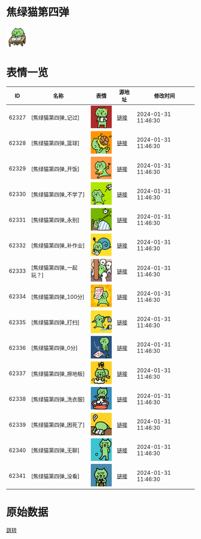 # 焦绿猫第四弹

<img src="./cover.png" height="60" alt="cover" />

# 表情一览

|ID|名称|表情|源地址|修改时间|
|----|----|----|----|----|
|62327|[焦绿猫第四弹_记过]|<img src="./pic/062327_%5B焦绿猫第四弹_记过%5D.png" height="60" alt="记过"/>|[链接](https://i0.hdslb.com/bfs/garb/9aad48871b7fb94d7e9c7015c6ea563181ee9f07.png)|2024-01-31 11:46:30|
|62328|[焦绿猫第四弹_篮球]|<img src="./pic/062328_%5B焦绿猫第四弹_篮球%5D.png" height="60" alt="篮球"/>|[链接](https://i0.hdslb.com/bfs/garb/572811480eaa6b7c2e21acfbfc9cc2ed77fb8230.png)|2024-01-31 11:46:30|
|62329|[焦绿猫第四弹_开饭]|<img src="./pic/062329_%5B焦绿猫第四弹_开饭%5D.png" height="60" alt="开饭"/>|[链接](https://i0.hdslb.com/bfs/garb/981606c8eda7e037f41bd759cbad6db2953bd86f.png)|2024-01-31 11:46:30|
|62330|[焦绿猫第四弹_不学了]|<img src="./pic/062330_%5B焦绿猫第四弹_不学了%5D.png" height="60" alt="不学了"/>|[链接](https://i0.hdslb.com/bfs/garb/d9fd1cd2f423112dbfd920fe63d3985d10493313.png)|2024-01-31 11:46:30|
|62331|[焦绿猫第四弹_永别]|<img src="./pic/062331_%5B焦绿猫第四弹_永别%5D.png" height="60" alt="永别"/>|[链接](https://i0.hdslb.com/bfs/garb/0eeb862ad2e53a2d257c174d01b9bfadb65e549f.png)|2024-01-31 11:46:30|
|62332|[焦绿猫第四弹_补作业]|<img src="./pic/062332_%5B焦绿猫第四弹_补作业%5D.png" height="60" alt="补作业"/>|[链接](https://i0.hdslb.com/bfs/garb/3d160156ee60b8d4f2fed5568da2a393f08f8c7c.png)|2024-01-31 11:46:30|
|62333|[焦绿猫第四弹_一起玩？]|<img src="./pic/062333_%5B焦绿猫第四弹_一起玩？%5D.png" height="60" alt="一起玩？"/>|[链接](https://i0.hdslb.com/bfs/garb/41e818fe066a955ca682d1002c77cf910d7c56f9.png)|2024-01-31 11:46:30|
|62334|[焦绿猫第四弹_100分]|<img src="./pic/062334_%5B焦绿猫第四弹_100分%5D.png" height="60" alt="100分"/>|[链接](https://i0.hdslb.com/bfs/garb/6a9bc48e6d32be2b1ad238694964915ffc394f73.png)|2024-01-31 11:46:30|
|62335|[焦绿猫第四弹_打扫]|<img src="./pic/062335_%5B焦绿猫第四弹_打扫%5D.png" height="60" alt="打扫"/>|[链接](https://i0.hdslb.com/bfs/garb/a8942ae12e5cf034b7f590290b2ac5da48186b7d.png)|2024-01-31 11:46:30|
|62336|[焦绿猫第四弹_0分]|<img src="./pic/062336_%5B焦绿猫第四弹_0分%5D.png" height="60" alt="0分"/>|[链接](https://i0.hdslb.com/bfs/garb/6f6c2cc4b53985d62af731717793a76a84d962e0.png)|2024-01-31 11:46:30|
|62337|[焦绿猫第四弹_擦地板]|<img src="./pic/062337_%5B焦绿猫第四弹_擦地板%5D.png" height="60" alt="擦地板"/>|[链接](https://i0.hdslb.com/bfs/garb/f177fd9e261565347aa89c72b783c762cc53c638.png)|2024-01-31 11:46:30|
|62338|[焦绿猫第四弹_洗衣服]|<img src="./pic/062338_%5B焦绿猫第四弹_洗衣服%5D.png" height="60" alt="洗衣服"/>|[链接](https://i0.hdslb.com/bfs/garb/af1a0597e8d4211219c621e7987ba9fd31a6eee4.png)|2024-01-31 11:46:30|
|62339|[焦绿猫第四弹_困死了]|<img src="./pic/062339_%5B焦绿猫第四弹_困死了%5D.png" height="60" alt="困死了"/>|[链接](https://i0.hdslb.com/bfs/garb/15c78f56e1ea60ce17e7672434750cac53015ee0.png)|2024-01-31 11:46:30|
|62340|[焦绿猫第四弹_无聊]|<img src="./pic/062340_%5B焦绿猫第四弹_无聊%5D.png" height="60" alt="无聊"/>|[链接](https://i0.hdslb.com/bfs/garb/cef32394688d1fcb9676b93411906457e7efa671.png)|2024-01-31 11:46:30|
|62341|[焦绿猫第四弹_没看]|<img src="./pic/062341_%5B焦绿猫第四弹_没看%5D.png" height="60" alt="没看"/>|[链接](https://i0.hdslb.com/bfs/garb/f27521b9c10318d1d033790943ec86d445b58b36.png)|2024-01-31 11:46:30|

# 原始数据

[跳转](./raw.json)


